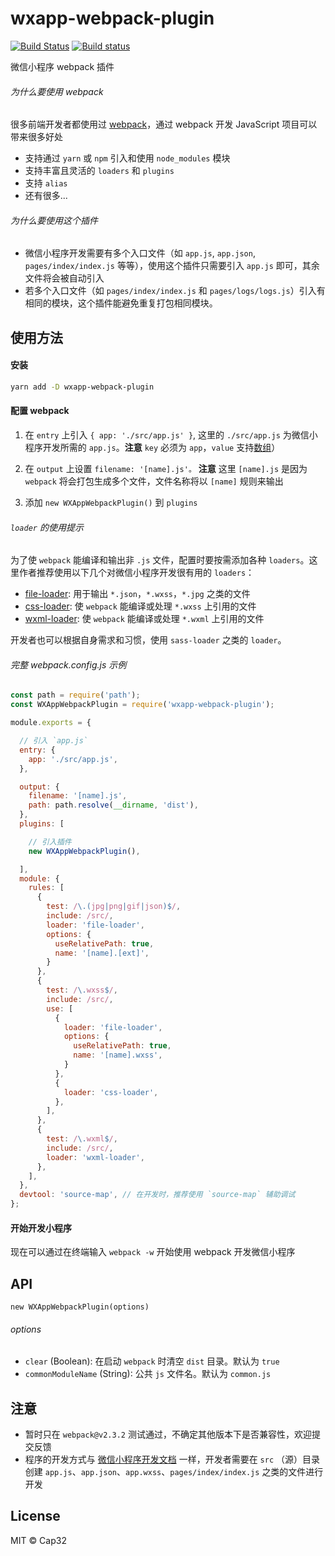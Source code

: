 # wxapp-webpack-plugin

[![Build Status](https://travis-ci.org/Cap32/wxapp-webpack-plugin.svg?branch=master)](https://travis-ci.org/Cap32/wxapp-webpack-plugin) [![Build status](https://ci.appveyor.com/api/projects/status/7scpj8g00a4cacpr/branch/master?svg=true)](https://ci.appveyor.com/project/Cap32/wxapp-webpack-plugin/branch/master)


微信小程序 webpack 插件


###### 为什么要使用 webpack

很多前端开发者都使用过 [webpack](https://webpack.js.org/)，通过 webpack 开发 JavaScript 项目可以带来很多好处

- 支持通过 `yarn` 或 `npm` 引入和使用 `node_modules` 模块
- 支持丰富且灵活的 `loaders` 和 `plugins`
- 支持 `alias`
- 还有很多...


###### 为什么要使用这个插件

- 微信小程序开发需要有多个入口文件（如 `app.js`, `app.json`, `pages/index/index.js` 等等），使用这个插件只需要引入 `app.js` 即可，其余文件将会被自动引入
- 若多个入口文件（如 `pages/index/index.js` 和 `pages/logs/logs.js`）引入有相同的模块，这个插件能避免重复打包相同模块。


## 使用方法

#### 安装

```bash
yarn add -D wxapp-webpack-plugin
```

#### 配置 webpack

1. 在 `entry` 上引入 `{ app: './src/app.js' }`, 这里的 `./src/app.js` 为微信小程序开发所需的 `app.js`。**注意** `key` 必须为 `app`，`value` 支持[数组](https://webpack.js.org/configuration/entry-context/#entry)）

2. 在 `output` 上设置 `filename: '[name].js'。` **注意** 这里 `[name].js` 是因为 `webpack` 将会打包生成多个文件，文件名称将以 `[name]` 规则来输出

3. 添加 `new WXAppWebpackPlugin()` 到 `plugins`

###### `loader` 的使用提示

为了使 `webpack` 能编译和输出非 `.js` 文件，配置时要按需添加各种 `loaders`。这里作者推荐使用以下几个对微信小程序开发很有用的 `loaders`：

- [file-loader](https://github.com/webpack-contrib/file-loader): 用于输出 `*.json`，`*.wxss`，`*.jpg` 之类的文件
- [css-loader](https://github.com/webpack-contrib/css-loader): 使 `webpack` 能编译或处理 `*.wxss` 上引用的文件
- [wxml-loader](https://github.com/webpack-contrib/file-loader): 使 `webpack` 能编译或处理 `*.wxml` 上引用的文件

开发者也可以根据自身需求和习惯，使用 `sass-loader` 之类的 `loader`。


###### 完整 webpack.config.js 示例

```js
const path = require('path');
const WXAppWebpackPlugin = require('wxapp-webpack-plugin');

module.exports = {

  // 引入 `app.js`
  entry: {
    app: './src/app.js',
  },

  output: {
    filename: '[name].js',
    path: path.resolve(__dirname, 'dist'),
  },
  plugins: [

    // 引入插件
    new WXAppWebpackPlugin(),

  ],
  module: {
    rules: [
      {
        test: /\.(jpg|png|gif|json)$/,
        include: /src/,
        loader: 'file-loader',
        options: {
          useRelativePath: true,
          name: '[name].[ext]',
        }
      },
      {
        test: /\.wxss$/,
        include: /src/,
        use: [
          {
            loader: 'file-loader',
            options: {
              useRelativePath: true,
              name: '[name].wxss',
            }
          },
          {
            loader: 'css-loader',
          },
        ],
      },
      {
        test: /\.wxml$/,
        include: /src/,
        loader: 'wxml-loader',
      },
    ],
  },
  devtool: 'source-map', // 在开发时，推荐使用 `source-map` 辅助调试
};
```

#### 开始开发小程序

现在可以通过在终端输入 `webpack -w` 开始使用 webpack 开发微信小程序


## API

`new WXAppWebpackPlugin(options)`

###### options

- `clear` (Boolean): 在启动 `webpack` 时清空 `dist` 目录。默认为 `true`
- `commonModuleName` (String): 公共 `js` 文件名。默认为 `common.js`


## 注意

- 暂时只在 `webpack@v2.3.2` 测试通过，不确定其他版本下是否兼容性，欢迎提交反馈
- 程序的开发方式与 [微信小程序开发文档](https://mp.weixin.qq.com/debug/wxadoc/dev/) 一样，开发者需要在 `src` （源）目录创建 `app.js`、`app.json`、`app.wxss`、`pages/index/index.js` 之类的文件进行开发


## License

MIT © Cap32
